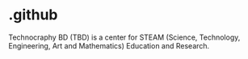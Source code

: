 # .github
Technocraphy BD (TBD) is a center for STEAM (Science, Technology, Engineering, Art and Mathematics) Education and Research.

